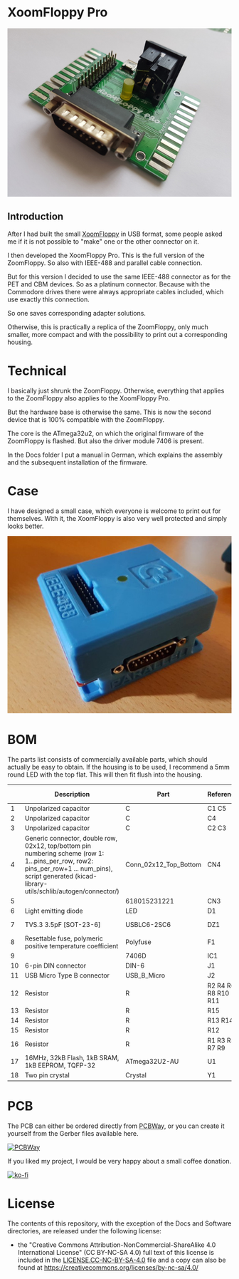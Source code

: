 # XoomFloppy Pro

![](https://github.com/DL2DW/XoomFloppy_Pro_2018/blob/main/Images/XoomFloppy_Pro.jpg)



## Introduction

After I had built the small [XoomFloppy](https://github.com/DL2DW/XoomFloppy_2018) in USB format, some people asked me if it is not possible to "make" one or the other connector on it.

I then developed the XoomFloppy Pro.  This is the full version of the ZoomFloppy. So also with IEEE-488 and parallel cable connection.

But for this version I decided to use the same IEEE-488 connector as for the PET and CBM devices. So as a platinum connector. Because with the Commodore drives there were always appropriate cables included, which use exactly this connection.

So one saves corresponding adapter solutions.

Otherwise, this is practically a replica of the ZoomFloppy, only much smaller, more compact and with the possibility to print out a corresponding housing.



# Technical

I basically just shrunk the ZoomFloppy. Otherwise, everything that applies to the ZoomFloppy also applies to the XoomFloppy Pro.

But the hardware base is otherwise the same. This is now the second device that is 100% compatible with the ZoomFloppy.

The core is the ATmega32u2, on which the original firmware of the ZoomFloppy is flashed. But also the driver module 7406 is present.

In the Docs folder I put a manual in German, which explains the assembly and the subsequent installation of the firmware.



# Case

I have designed a small case, which everyone is welcome to print out for themselves. With it, the XoomFloppy is also very well protected and simply looks better.

![](https://github.com/DL2DW/XoomFloppy_Pro_2018/blob/main/Images/XoomFloppy_Pro_with_case.jpg)



# BOM

The parts list consists of commercially available parts, which should actually be easy to obtain. If the housing is to be used, I recommend a 5mm round LED with the top flat. This will then fit flush into the housing.



|      | Description                                                  | Part                  | References          | Value                     | Footprint                                         | Quantity Per PCB |
| ---- | ------------------------------------------------------------ | --------------------- | ------------------- | ------------------------- | ------------------------------------------------- | ---------------- |
| 1    | Unpolarized capacitor                                        | C                     | C1 C5               | 100n                      | C_0805_2012Metric                                 | 2                |
| 2    | Unpolarized capacitor                                        | C                     | C4                  | 1µF                       | C_0805_2012Metric                                 | 1                |
| 3    | Unpolarized capacitor                                        | C                     | C2 C3               | 22pF                      | C_0805_2012Metric                                 | 2                |
| 4    | Generic connector, double row, 02x12, top/bottom pin numbering scheme (row 1: 1...pins_per_row, row2: pins_per_row+1 ... num_pins), script generated (kicad-library-utils/schlib/autogen/connector/) | Conn_02x12_Top_Bottom | CN4                 | IEEE-488 Port Stiftleiste | PinHeader_2x12_P2.54mm_Top_Bottom_Vertical_Mirror | 1                |
| 5    |                                                              | 618015231221          | CN3                 | Parallel Port             | 618015231221                                      | 1                |
| 6    | Light emitting diode                                         | LED                   | D1                  | LED Blue                  | LED_D3.0mm_Clear                                  | 1                |
| 7    | TVS.3 3.5pF [SOT-23-6]                                       | USBLC6-2SC6           | DZ1                 | USBLC6-2SC6               | SOT-23-6                                          | 1                |
| 8    | Resettable fuse, polymeric positive temperature coefficient  | Polyfuse              | F1                  | Polyfuse 1206L150         | Fuse_1206_3216Metric                              | 1                |
| 9    |                                                              | 7406D                 | IC1                 | 7406D                     | SOIC-14_3.9x8.7mm_P1.27mm                         | 1                |
| 10   | 6-pin DIN connector                                          | DIN-6                 | J1                  | IEC                       | DIN-6                                             | 1                |
| 11   | USB Micro Type B connector                                   | USB_B_Micro           | J2                  | USB_B_Micro               | USB_Micro-B_Wuerth_629105150521                   | 1                |
| 12   | Resistor                                                     | R                     | R2 R4 R6 R8 R10 R11 | 100k                      | R_0805_2012Metric                                 | 6                |
| 13   | Resistor                                                     | R                     | R15                 | 10k                       | R_0805_2012Metric                                 | 1                |
| 14   | Resistor                                                     | R                     | R13 R14             | 22                        | R_0805_2012Metric                                 | 2                |
| 15   | Resistor                                                     | R                     | R12                 | 220                       | R_0805_2012Metric                                 | 1                |
| 16   | Resistor                                                     | R                     | R1 R3 R5 R7 R9      | 4k7                       | R_0805_2012Metric                                 | 5                |
| 17   | 16MHz, 32kB Flash, 1kB SRAM, 1kB EEPROM, TQFP-32             | ATmega32U2-AU         | U1                  | ATmega32U2-AU             | TQFP-32_7x7mm_P0.8mm                              | 1                |
| 18   | Two pin crystal                                              | Crystal               | Y1                  | 16MHz                     | Crystal_SMD_5032-2Pin_5.0x3.2mm                   | 1                |



# PCB

The PCB can either be ordered directly from [PCBWay](https://www.pcbway.com/project/shareproject/XoomFloppy_Pro_1.html), or you can create it yourself from the Gerber files available here.

[![PCBWay](https://www.pcbway.com/project/img/images/frompcbway.png)](https://www.pcbway.com/project/shareproject/XoomFloppy_Pro_1.html)



If you liked my project, I would be very happy about a small coffee donation.

[![ko-fi](https://www.ko-fi.com/img/githubbutton_sm.svg)](https://ko-fi.com/R6R62T6RN)



# License

The contents of this repository, with the exception of the Docs and Software directories, are released under the following license:

- the "Creative Commons Attribution-NonCommercial-ShareAlike 4.0 International License" (CC BY-NC-SA 4.0) full text of this license is included in the [LICENSE.CC-NC-BY-SA-4.0](https://github.com/DL2DW/XoomFloppy_Pro_2018/blob/main/LICENSE.CC-NC-BY-SA) file and a copy can also be found at https://creativecommons.org/licenses/by-nc-sa/4.0/
